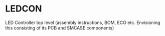 LEDCON
======

LED Controller top level (assembly instructions, BOM, ECO etc. Envisioning this consisting of its PCB and SMCASE components)
